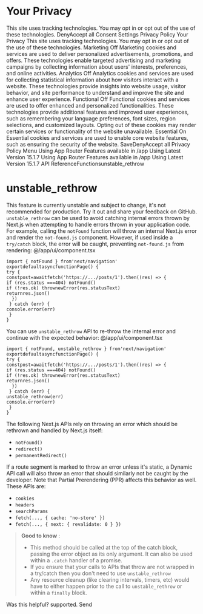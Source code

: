# Your Privacy
This site uses tracking technologies. You may opt in or opt out of the use of these technologies.
DenyAccept all
Consent Settings
Privacy Policy
Your Privacy
This site uses tracking technologies. You may opt in or opt out of the use of these technologies.
Marketing
Off
Marketing cookies and services are used to deliver personalized advertisements, promotions, and offers. These technologies enable targeted advertising and marketing campaigns by collecting information about users' interests, preferences, and online activities. 
Analytics
Off
Analytics cookies and services are used for collecting statistical information about how visitors interact with a website. These technologies provide insights into website usage, visitor behavior, and site performance to understand and improve the site and enhance user experience.
Functional
Off
Functional cookies and services are used to offer enhanced and personalized functionalities. These technologies provide additional features and improved user experiences, such as remembering your language preferences, font sizes, region selections, and customized layouts. Opting out of these cookies may render certain services or functionality of the website unavailable.
Essential
On
Essential cookies and services are used to enable core website features, such as ensuring the security of the website. 
SaveDenyAccept all
Privacy Policy
Menu
Using App Router
Features available in /app
Using Latest Version
15.1.7
Using App Router
Features available in /app
Using Latest Version
15.1.7
API ReferenceFunctionsunstable_rethrow
# unstable_rethrow
This feature is currently unstable and subject to change, it's not recommended for production. Try it out and share your feedback on GitHub.
`unstable_rethrow` can be used to avoid catching internal errors thrown by Next.js when attempting to handle errors thrown in your application code.
For example, calling the `notFound` function will throw an internal Next.js error and render the `not-found.js` component. However, if used inside a `try/catch` block, the error will be caught, preventing `not-found.js` from rendering:
@/app/ui/component.tsx
```
import { notFound } from'next/navigation'
exportdefaultasyncfunctionPage() {
try {
constpost=awaitfetch('https://.../posts/1').then((res) => {
if (res.status ===404) notFound()
if (!res.ok) thrownewError(res.statusText)
returnres.json()
  })
 } catch (err) {
console.error(err)
 }
}
```

You can use `unstable_rethrow` API to re-throw the internal error and continue with the expected behavior:
@/app/ui/component.tsx
```
import { notFound, unstable_rethrow } from'next/navigation'
exportdefaultasyncfunctionPage() {
try {
constpost=awaitfetch('https://.../posts/1').then((res) => {
if (res.status ===404) notFound()
if (!res.ok) thrownewError(res.statusText)
returnres.json()
  })
 } catch (err) {
unstable_rethrow(err)
console.error(err)
 }
}
```

The following Next.js APIs rely on throwing an error which should be rethrown and handled by Next.js itself:
  * `notFound()`
  * `redirect()`
  * `permanentRedirect()`


If a route segment is marked to throw an error unless it's static, a Dynamic API call will also throw an error that should similarly not be caught by the developer. Note that Partial Prerendering (PPR) affects this behavior as well. These APIs are:
  * `cookies`
  * `headers`
  * `searchParams`
  * `fetch(..., { cache: 'no-store' })`
  * `fetch(..., { next: { revalidate: 0 } })`


> **Good to know** :
>   * This method should be called at the top of the catch block, passing the error object as its only argument. It can also be used within a `.catch` handler of a promise.
>   * If you ensure that your calls to APIs that throw are not wrapped in a try/catch then you don't need to use `unstable_rethrow`
>   * Any resource cleanup (like clearing intervals, timers, etc) would have to either happen prior to the call to `unstable_rethrow` or within a `finally` block.
> 

Was this helpful?
supported.
Send
